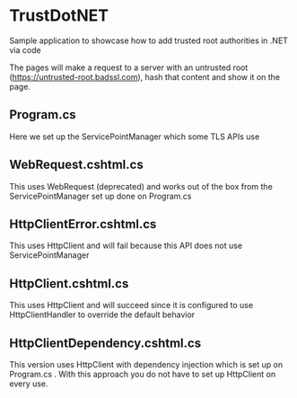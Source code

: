 # TrustDotNET

Sample application to showcase how to add trusted root authorities in .NET via code

The pages will make a request to a server with an untrusted root (https://untrusted-root.badssl.com), hash that content and show it on the page.

## Program.cs

Here we set up the ServicePointManager which some TLS APIs use

## WebRequest.cshtml.cs

This uses WebRequest (deprecated) and works out of the box from the ServicePointManager set up done on Program.cs

## HttpClientError.cshtml.cs

This uses HttpClient and will fail because this API does not use ServicePointManager

## HttpClient.cshtml.cs

This uses HttpClient and will succeed since it is configured to use HttpClientHandler to override the default behavior

## HttpClientDependency.cshtml.cs

This version uses HttpClient with dependency injection which is set up on Program.cs . With this approach you do not have to set up HttpClient on every use.